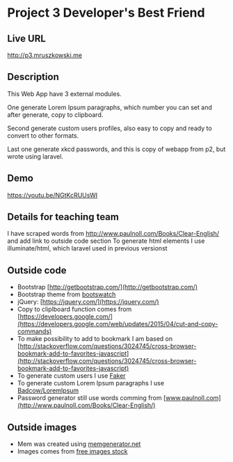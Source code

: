 
# Project 3 Developer's Best Friend

## Live URL
<http://p3.mruszkowski.me>

## Description
This Web App have 3 external modules. 

One generate Lorem Ipsum paragraphs, which number you can set and after generate, copy to clipboard.

Second generate custom users profiles, also easy to copy and ready to convert to other formats.

Last one generate xkcd passwords, and this is copy of webapp from p2, but wrote using laravel.

## Demo
https://youtu.be/NGtKcRUUsWI

## Details for teaching team

I have scraped words from http://www.paulnoll.com/Books/Clear-English/ and add link to outside code section
To generate html elements I use illuminate/html, which laravel used in previous versionst

## Outside code
* Bootstrap [http://getbootstrap.com/](http://getbootstrap.com/)
* Bootstrap theme from [bootswatch](http://bootswatch.com/sandstone/)
* jQuery: [https://jquery.com/](https://jquery.com/)
* Copy to cliplboard function comes from [https://developers.google.com/](https://developers.google.com/web/updates/2015/04/cut-and-copy-commands)
* To make possibility to add to bookmark I am based on [http://stackoverflow.com/questions/3024745/cross-browser-bookmark-add-to-favorites-javascript](http://stackoverflow.com/questions/3024745/cross-browser-bookmark-add-to-favorites-javascript)
* To generate custom users I use [Faker](https://github.com/fzaninotto/Faker)
* To generate custom Lorem Ipsum paragraphs I use [Badcow/LoremIpsum](https://github.com/Badcow/LoremIpsum)
* Password generator still use words comming from [www.paulnoll.com](http://www.paulnoll.com/Books/Clear-English/)

## Outside images
* Mem was created using [memgenerator.net](http://memegenerator.net/)
* Images comes from [free images stock](https://www.pexels.com/)
